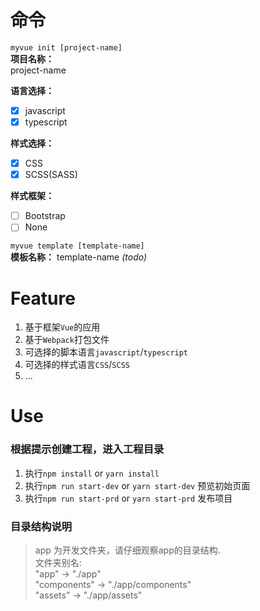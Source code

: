 # 命令
`myvue init [project-name]`  
**项目名称：**  
project-name  

**语言选择：**
- [x] javascript
- [x] typescript  

**样式选择：**
- [x] CSS
- [x] SCSS(SASS)  

**样式框架：**
- [ ] Bootstrap
- [ ] None 

`myvue template [template-name]`  
**模板名称：**
template-name *(todo)*


# Feature
1. 基于框架`Vue`的应用
2. 基于`Webpack`打包文件
3. 可选择的脚本语言`javascript`/`typescript`
4. 可选择的样式语言`CSS`/`SCSS`
5. ...

# Use
### 根据提示创建工程，进入工程目录
1. 执行`npm install` or `yarn install`
2. 执行`npm run start-dev` or `yarn start-dev` 预览初始页面
3. 执行`npm run start-prd` or `yarn start-prd` 发布项目
### 目录结构说明
>app 为开发文件夹，请仔细观察app的目录结构.  
文件夹别名:  
"app" -> "./app"  
"components" -> "./app/components"  
"assets" -> "./app/assets" 


